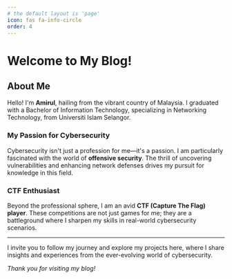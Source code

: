 ```yaml
---
# the default layout is 'page'
icon: fas fa-info-circle
order: 4
---
```


# Welcome to My Blog!

## About Me

Hello! I'm **Amirul**, hailing from the vibrant country of Malaysia. I graduated with a Bachelor of Information Technology, specializing in Networking Technology, from Universiti Islam Selangor.

### My Passion for Cybersecurity

Cybersecurity isn't just a profession for me—it's a passion. I am particularly fascinated with the world of **offensive security**. The thrill of uncovering vulnerabilities and enhancing network defenses drives my pursuit for knowledge in this field.

### CTF Enthusiast

Beyond the professional sphere, I am an avid **CTF (Capture The Flag) player**. These competitions are not just games for me; they are a battleground where I sharpen my skills in real-world cybersecurity scenarios.

---

I invite you to follow my journey and explore my projects here, where I share insights and experiences from the ever-evolving world of cybersecurity.

*Thank you for visiting my blog!*


